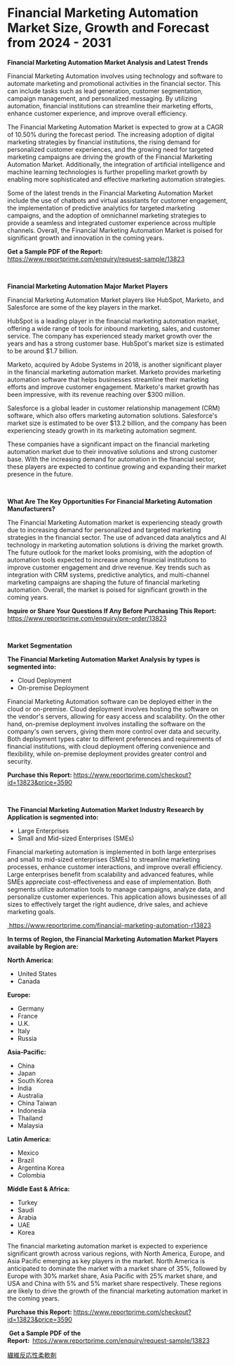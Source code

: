 <p><h1>Financial Marketing Automation Market Size, Growth and Forecast from 2024 - 2031</h1></p><p><strong>Financial Marketing Automation Market Analysis and Latest Trends</strong></p>
<p><p>Financial Marketing Automation involves using technology and software to automate marketing and promotional activities in the financial sector. This can include tasks such as lead generation, customer segmentation, campaign management, and personalized messaging. By utilizing automation, financial institutions can streamline their marketing efforts, enhance customer experience, and improve overall efficiency.</p><p>The Financial Marketing Automation Market is expected to grow at a CAGR of 10.50% during the forecast period. The increasing adoption of digital marketing strategies by financial institutions, the rising demand for personalized customer experiences, and the growing need for targeted marketing campaigns are driving the growth of the Financial Marketing Automation Market. Additionally, the integration of artificial intelligence and machine learning technologies is further propelling market growth by enabling more sophisticated and effective marketing automation strategies.</p><p>Some of the latest trends in the Financial Marketing Automation Market include the use of chatbots and virtual assistants for customer engagement, the implementation of predictive analytics for targeted marketing campaigns, and the adoption of omnichannel marketing strategies to provide a seamless and integrated customer experience across multiple channels. Overall, the Financial Marketing Automation Market is poised for significant growth and innovation in the coming years.</p></p>
<p><strong>Get a Sample PDF of the Report:&nbsp;</strong> <a href="https://www.reportprime.com/enquiry/request-sample/13823">https://www.reportprime.com/enquiry/request-sample/13823</a></p>
<p>&nbsp;</p>
<p><strong>Financial Marketing Automation Major Market Players</strong></p>
<p><p>Financial Marketing Automation Market players like HubSpot, Marketo, and Salesforce are some of the key players in the market. </p><p>HubSpot is a leading player in the financial marketing automation market, offering a wide range of tools for inbound marketing, sales, and customer service. The company has experienced steady market growth over the years and has a strong customer base. HubSpot's market size is estimated to be around $1.7 billion.</p><p>Marketo, acquired by Adobe Systems in 2018, is another significant player in the financial marketing automation market. Marketo provides marketing automation software that helps businesses streamline their marketing efforts and improve customer engagement. Marketo's market growth has been impressive, with its revenue reaching over $300 million.</p><p>Salesforce is a global leader in customer relationship management (CRM) software, which also offers marketing automation solutions. Salesforce's market size is estimated to be over $13.2 billion, and the company has been experiencing steady growth in its marketing automation segment.</p><p>These companies have a significant impact on the financial marketing automation market due to their innovative solutions and strong customer base. With the increasing demand for automation in the financial sector, these players are expected to continue growing and expanding their market presence in the future.</p></p>
<p>&nbsp;</p>
<p><strong>What Are The Key Opportunities For Financial Marketing Automation Manufacturers?</strong></p>
<p><p>The Financial Marketing Automation market is experiencing steady growth due to increasing demand for personalized and targeted marketing strategies in the financial sector. The use of advanced data analytics and AI technology in marketing automation solutions is driving the market growth. The future outlook for the market looks promising, with the adoption of automation tools expected to increase among financial institutions to improve customer engagement and drive revenue. Key trends such as integration with CRM systems, predictive analytics, and multi-channel marketing campaigns are shaping the future of financial marketing automation. Overall, the market is poised for significant growth in the coming years.</p></p>
<p><strong>Inquire or Share Your Questions If Any Before Purchasing This Report:</strong> <a href="https://www.reportprime.com/enquiry/pre-order/13823">https://www.reportprime.com/enquiry/pre-order/13823</a></p>
<p>&nbsp;</p>
<p><strong>Market Segmentation</strong></p>
<p><strong>The Financial Marketing Automation Market Analysis by types is segmented into:</strong></p>
<p><ul><li>Cloud Deployment</li><li>On-premise Deployment</li></ul></p>
<p><p>Financial Marketing Automation software can be deployed either in the cloud or on-premise. Cloud deployment involves hosting the software on the vendor's servers, allowing for easy access and scalability. On the other hand, on-premise deployment involves installing the software on the company's own servers, giving them more control over data and security. Both deployment types cater to different preferences and requirements of financial institutions, with cloud deployment offering convenience and flexibility, while on-premise deployment provides greater control and security.</p></p>
<p><strong>Purchase this Report:&nbsp;</strong><a href="https://www.reportprime.com/checkout?id=13823&price=3590">https://www.reportprime.com/checkout?id=13823&price=3590</a></p>
<p>&nbsp;</p>
<p><strong>The Financial Marketing Automation Market Industry Research by Application is segmented into:</strong></p>
<p><ul><li>Large Enterprises</li><li>Small and Mid-sized Enterprises (SMEs)</li></ul></p>
<p><p>Financial marketing automation is implemented in both large enterprises and small to mid-sized enterprises (SMEs) to streamline marketing processes, enhance customer interactions, and improve overall efficiency. Large enterprises benefit from scalability and advanced features, while SMEs appreciate cost-effectiveness and ease of implementation. Both segments utilize automation tools to manage campaigns, analyze data, and personalize customer experiences. This application allows businesses of all sizes to effectively target the right audience, drive sales, and achieve marketing goals.</p></p>
<p><a href="https://www.reportprime.com/financial-marketing-automation-r13823">&nbsp;https://www.reportprime.com/financial-marketing-automation-r13823</a></p>
<p><strong>In terms of Region, the Financial Marketing Automation Market Players available by Region are:</strong></p>
<p>
    <p> <strong> North America: </strong>
        <ul>
            <li>United States</li>
            <li>Canada</li>
        </ul>
        </p> 
    <p> <strong> Europe: </strong>
        <ul>
            <li>Germany</li>
            <li>France</li>
            <li>U.K.</li>
            <li>Italy</li>
            <li>Russia</li>
        </ul>
        </p> 
    <p> <strong> Asia-Pacific: </strong>
        <ul>
            <li>China</li>
            <li>Japan</li>
            <li>South Korea</li>
            <li>India</li>
            <li>Australia</li>
            <li>China Taiwan</li>
            <li>Indonesia</li>
            <li>Thailand</li>
            <li>Malaysia</li>
        </ul>
        </p> 
    <p> <strong> Latin America: </strong>
        <ul>
            <li>Mexico</li>
            <li>Brazil</li>
            <li>Argentina Korea</li>
            <li>Colombia</li>
        </ul>
        </p> 
    <p> <strong> Middle East & Africa: </strong>
        <ul>
            <li>Turkey</li>
            <li>Saudi</li>
            <li>Arabia</li>
            <li>UAE</li>
            <li>Korea</li>
        </ul>
    </p>
    </p>
<p><p>The financial marketing automation market is expected to experience significant growth across various regions, with North America, Europe, and Asia Pacific emerging as key players in the market. North America is anticipated to dominate the market with a market share of 35%, followed by Europe with 30% market share, Asia Pacific with 25% market share, and USA and China with 5% and 5% market share respectively. These regions are likely to drive the growth of the financial marketing automation market in the coming years.</p></p>
<p><strong>Purchase this Report: </strong><a href="https://www.reportprime.com/checkout?id=13823&price=3590">https://www.reportprime.com/checkout?id=13823&price=3590</a></p>
<p>&nbsp;<strong>Get a Sample PDF of the Report:&nbsp;&nbsp;</strong><a href="https://www.reportprime.com/enquiry/request-sample/13823">https://www.reportprime.com/enquiry/request-sample/13823</a></p>
<p><strong></strong></p>
<p><p><a href="https://github.com/sghwr779811674/Market-Research-Report-List-4/blob/main/922915986740.md">繊維反応性柔軟剤</a></p></p>